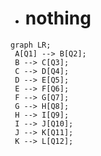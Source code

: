 

- # nothing
  
 ```mermaid
graph LR;
  A[Q1] --> B[Q2];
  B --> C[Q3];
  C --> D[Q4];
  D --> E[Q5];
  E --> F[Q6];
  F --> G[Q7];
  G --> H[Q8];
  H --> I[Q9];
  I --> J[Q10];
  J --> K[Q11];
  K --> L[Q12];

 

```
